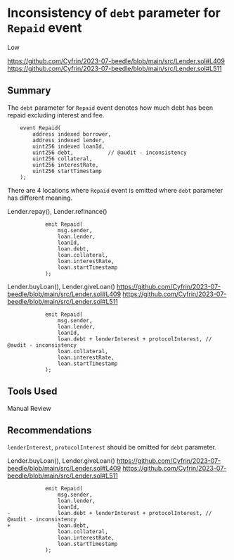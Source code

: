 # Inconsistency of `debt` parameter for `Repaid` event 

Low

https://github.com/Cyfrin/2023-07-beedle/blob/main/src/Lender.sol#L409
https://github.com/Cyfrin/2023-07-beedle/blob/main/src/Lender.sol#L511

## Summary
The `debt` parameter for `Repaid` event denotes how much debt has been repaid excluding interest and fee.

```solidity
    event Repaid(
        address indexed borrower,
        address indexed lender,
        uint256 indexed loanId,
        uint256 debt,           // @audit - inconsistency
        uint256 collateral,
        uint256 interestRate,
        uint256 startTimestamp
    );
```

There are 4 locations where `Repaid` event is emitted where `debt` parameter has different meaning.

Lender.repay(), Lender.refinance()
```solidity
            emit Repaid(
                msg.sender,
                loan.lender,
                loanId,
                loan.debt,
                loan.collateral,
                loan.interestRate,
                loan.startTimestamp
            );
```

Lender.buyLoan(), Lender.giveLoan()
https://github.com/Cyfrin/2023-07-beedle/blob/main/src/Lender.sol#L409
https://github.com/Cyfrin/2023-07-beedle/blob/main/src/Lender.sol#L511
```solidity
            emit Repaid(
                msg.sender,
                loan.lender,
                loanId,
                loan.debt + lenderInterest + protocolInterest, // @audit - inconsistency
                loan.collateral,
                loan.interestRate,
                loan.startTimestamp
            );
```


## Tools Used
Manual Review

## Recommendations
`lenderInterest`, `protocolInterest` should be omitted for `debt` parameter.

Lender.buyLoan(), Lender.giveLoan()
https://github.com/Cyfrin/2023-07-beedle/blob/main/src/Lender.sol#L409
https://github.com/Cyfrin/2023-07-beedle/blob/main/src/Lender.sol#L511
```solidity
            emit Repaid(
                msg.sender,
                loan.lender,
                loanId,
-               loan.debt + lenderInterest + protocolInterest, // @audit - inconsistency
+               loan.debt,
                loan.collateral,
                loan.interestRate,
                loan.startTimestamp
            );
```